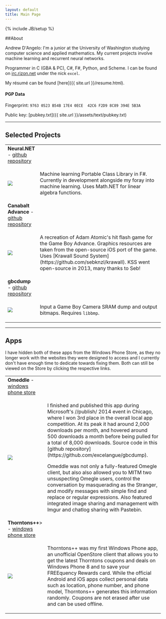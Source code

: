 ```yaml
---
layout: default
title: Main Page
---
```

{% include JB/setup %}

##About

Andrew D'Angelo: I'm a junior at the University of Washington studying computer science and applied mathematics. My current projects involve machine learning and recurrent neural networks.

Programmer in C (GBA & PC), C#, F#, Python, and Scheme. I can be found on [irc.rizon.net](http://rizon.net) under the nick `excel`.

My r&eacute;sum&eacute; can be found [here]({{ site.url }}/resume.html).

#### PGP Data

Fingerprint: `9763 0523 B54B 17E4 0ECE  42C6 F2D9 8C89 394E 5B3A`

Public key: [pubkey.txt]({{ site.url }}/assets/text/pubkey.txt)

---

## Selected Projects

<table>
<tr colspan=2><td><strong>Neural.NET</strong> - <a href="https://github.com/excelangue/Neural.NET">github repository</a></td></tr>
<tr>
<td width="80"><img src="{{ site.url }}/assets/images/neuralnet-icon.png" /></td>
<td><p>Machine learning Portable Class Library in F#. Currently in development alongside my foray into machine learning. Uses Math.NET for linear algebra functions.</p></td>
</tr>

<tr colspan=2><td><strong>Canabalt Advance</strong> - <a href="https://github.com/excelangue/canabaltadv">github repository</a></td></tr>
<tr>
<td width="80"><img src="{{ site.url }}/assets/images/cadv-icon.png" /></td>
<td><p>A recreation of Adam Atomic's hit flash game for the Game Boy Advance. Graphics resources are taken from the open-source iOS port of the game. Uses [Krawall Sound System](https://github.com/sebknzl/krawall). KSS went open-source in 2013, many thanks to Seb!</p></td>
</tr>

<tr colspan=2><td><strong>gbcdump</strong> - <a href="https://github.com/excelangue/gbcdump">github repository</a></td></tr>
<tr>
<td width="80"><img src="{{ site.url }}/assets/images/gbcd-icon.png" /></td>
<td><p>Input a Game Boy Camera SRAM dump and output bitmaps. Requires <code>libbmp</code>.</p></td>
</tr>
</table>

---

## Apps

I have hidden both of these apps from the Windows Phone Store, as they no longer work with the websites they were designed to access and I currently don't have enough time to dedicate towards fixing them. Both can still be viewed on the Store by clicking the respective links.

<table>
<tr colspan=2><td><strong>Omeddle</strong> - <a href="{{ site.url}}/assets/images/154x40_WP_Store_gry.png)](http://www.windowsphone.com/en-us/store/app/omeddle/e99fbcac-c908-43e0-87c0-2c69e394a466">windows phone store</a></td></tr>
<tr>
<td width="80"><img src="{{ site.url}}/assets/images/om-icon.png" /></td>
<td><p>I finished and published this app during Microsoft's //publish/ 2014 event in Chicago, where I won 3rd place in the overall local app competition. At its peak it had around 2,000 downloads per month, and hovered around 500 downloads a month before being pulled for a total of 8,000 downloads. Source code in this [github repository](https://github.com/excelangue/gbcdump).</p>

<p>Omeddle was not only a fully-featured Omegle client, but also also allowed you to MITM two unsuspecting Omegle users, control the conversation by masquerading as the Stranger, and modify messages with simple find and replace or regular expressions. Also featured integrated image sharing and management with Imgur and chatlog sharing with Pastebin.</p></td>
</tr>

<tr colspan=2><td><strong>Thorntons++</strong>> - <a href="{{ site.url}}/assets/images/154x40_WP_Store_gry.png)](http://www.windowsphone.com/en-us/store/app/thorntons/3414a6e0-2f63-4697-88fe-ddd266ccc971">windows phone store</a></td></tr>
<tr>
<td width="80"><img src="{{ site.url}}/assets/images/tpp-icon.png" /></td>
<td><p>Thorntons++ was my first Windows Phone app, an unofficial OpenStore client that allows you to get the latest Thorntons coupons and deals on Windows Phone 8 and to save your FREEquency Rewards card. While the official Android and iOS apps collect personal data such as location, phone number, and phone model, Thorntons++ generates this information randomly. Coupons are not erased after use and can be used offline.</p></td>
</tr>
</table>
